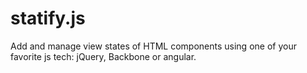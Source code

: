 statify.js
===========

Add and manage view states of HTML components using one of your favorite js tech: jQuery, Backbone or angular.